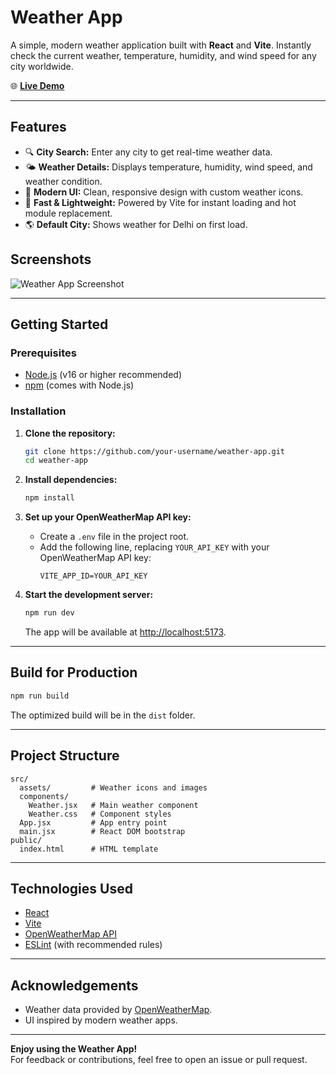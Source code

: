 # Weather App

A simple, modern weather application built with **React** and **Vite**. Instantly check the current weather, temperature, humidity, and wind speed for any city worldwide.

🌐 **[Live Demo](https://weather-three-inky.vercel.app/)**

---

## Features

- 🔍 **City Search:** Enter any city to get real-time weather data.
- 🌤️ **Weather Details:** Displays temperature, humidity, wind speed, and weather condition.
- 🎨 **Modern UI:** Clean, responsive design with custom weather icons.
- 🚀 **Fast & Lightweight:** Powered by Vite for instant loading and hot module replacement.
- 🌎 **Default City:** Shows weather for Delhi on first load.

## Screenshots

![Weather App Screenshot](imgwea)

---

## Getting Started

### Prerequisites

- [Node.js](https://nodejs.org/) (v16 or higher recommended)
- [npm](https://www.npmjs.com/) (comes with Node.js)

### Installation

1. **Clone the repository:**
   ```bash
   git clone https://github.com/your-username/weather-app.git
   cd weather-app
   ```

2. **Install dependencies:**
   ```bash
   npm install
   ```

3. **Set up your OpenWeatherMap API key:**
   - Create a `.env` file in the project root.
   - Add the following line, replacing `YOUR_API_KEY` with your OpenWeatherMap API key:
     ```
     VITE_APP_ID=YOUR_API_KEY
     ```

4. **Start the development server:**
   ```bash
   npm run dev
   ```
   The app will be available at [http://localhost:5173](http://localhost:5173).

---

## Build for Production

```bash
npm run build
```
The optimized build will be in the `dist` folder.

---

## Project Structure

```
src/
  assets/         # Weather icons and images
  components/
    Weather.jsx   # Main weather component
    Weather.css   # Component styles
  App.jsx         # App entry point
  main.jsx        # React DOM bootstrap
public/
  index.html      # HTML template
```

---

## Technologies Used

- [React](https://react.dev/)
- [Vite](https://vitejs.dev/)
- [OpenWeatherMap API](https://openweathermap.org/api)
- [ESLint](https://eslint.org/) (with recommended rules)

---

## Acknowledgements

- Weather data provided by [OpenWeatherMap](https://openweathermap.org/).
- UI inspired by modern weather apps.

---

**Enjoy using the Weather App!**  
For feedback or contributions, feel free to open an issue or pull request.
